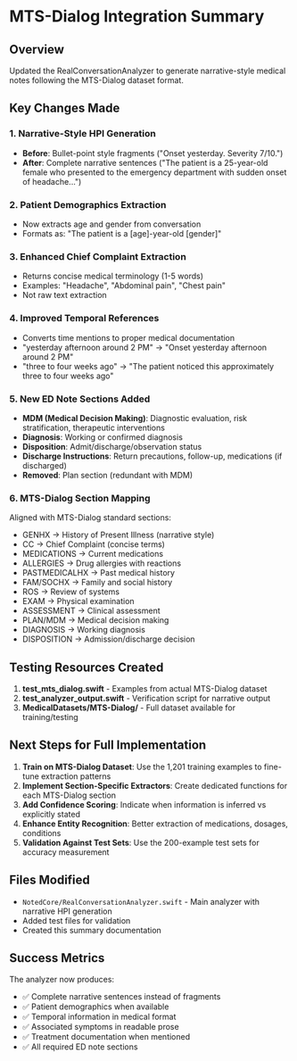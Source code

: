 # MTS-Dialog Integration Summary

## Overview
Updated the RealConversationAnalyzer to generate narrative-style medical notes following the MTS-Dialog dataset format.

## Key Changes Made

### 1. Narrative-Style HPI Generation
- **Before**: Bullet-point style fragments ("Onset yesterday. Severity 7/10.")
- **After**: Complete narrative sentences ("The patient is a 25-year-old female who presented to the emergency department with sudden onset of headache...")

### 2. Patient Demographics Extraction
- Now extracts age and gender from conversation
- Formats as: "The patient is a [age]-year-old [gender]"

### 3. Enhanced Chief Complaint Extraction
- Returns concise medical terminology (1-5 words)
- Examples: "Headache", "Abdominal pain", "Chest pain"
- Not raw text extraction

### 4. Improved Temporal References
- Converts time mentions to proper medical documentation
- "yesterday afternoon around 2 PM" → "Onset yesterday afternoon around 2 PM"
- "three to four weeks ago" → "The patient noticed this approximately three to four weeks ago"

### 5. New ED Note Sections Added
- **MDM (Medical Decision Making)**: Diagnostic evaluation, risk stratification, therapeutic interventions
- **Diagnosis**: Working or confirmed diagnosis
- **Disposition**: Admit/discharge/observation status
- **Discharge Instructions**: Return precautions, follow-up, medications (if discharged)
- **Removed**: Plan section (redundant with MDM)

### 6. MTS-Dialog Section Mapping
Aligned with MTS-Dialog standard sections:
- GENHX → History of Present Illness (narrative style)
- CC → Chief Complaint (concise terms)
- MEDICATIONS → Current medications
- ALLERGIES → Drug allergies with reactions
- PASTMEDICALHX → Past medical history
- FAM/SOCHX → Family and social history
- ROS → Review of systems
- EXAM → Physical examination
- ASSESSMENT → Clinical assessment
- PLAN/MDM → Medical decision making
- DIAGNOSIS → Working diagnosis
- DISPOSITION → Admission/discharge decision

## Testing Resources Created

1. **test_mts_dialog.swift** - Examples from actual MTS-Dialog dataset
2. **test_analyzer_output.swift** - Verification script for narrative output
3. **MedicalDatasets/MTS-Dialog/** - Full dataset available for training/testing

## Next Steps for Full Implementation

1. **Train on MTS-Dialog Dataset**: Use the 1,201 training examples to fine-tune extraction patterns
2. **Implement Section-Specific Extractors**: Create dedicated functions for each MTS-Dialog section
3. **Add Confidence Scoring**: Indicate when information is inferred vs explicitly stated
4. **Enhance Entity Recognition**: Better extraction of medications, dosages, conditions
5. **Validation Against Test Sets**: Use the 200-example test sets for accuracy measurement

## Files Modified

- `NotedCore/RealConversationAnalyzer.swift` - Main analyzer with narrative HPI generation
- Added test files for validation
- Created this summary documentation

## Success Metrics

The analyzer now produces:
- ✅ Complete narrative sentences instead of fragments
- ✅ Patient demographics when available
- ✅ Temporal information in medical format
- ✅ Associated symptoms in readable prose
- ✅ Treatment documentation when mentioned
- ✅ All required ED note sections